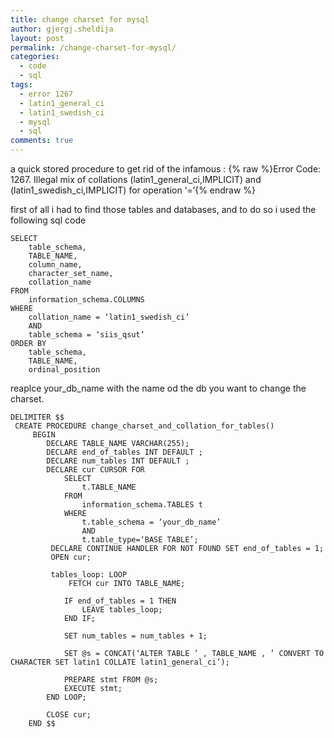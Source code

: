 ```yaml
---
title: change charset for mysql
author: gjergj.sheldija
layout: post
permalink: /change-charset-for-mysql/
categories:
  - code
  - sql
tags:
  - error 1267
  - latin1_general_ci
  - latin1_swedish_ci
  - mysql
  - sql
comments: true
---
```

a quick stored procedure to get rid of the infamous : {% raw %}Error Code: 1267. Illegal mix of collations (latin1_general_ci,IMPLICIT) and (latin1_swedish_ci,IMPLICIT) for operation &#8216;=&#8217;{% endraw %}

first of all i had to find those tables and databases, and to do so i used the following sql code

```mysql
SELECT 
	table_schema, 
	TABLE_NAME, 
	column_name, 
	character_set_name, 
	collation_name
FROM 
	information_schema.COLUMNS
WHERE 
	collation_name = ‘latin1_swedish_ci’
	AND 
	table_schema = ‘siis_qsut’
ORDER BY 
	table_schema, 
	TABLE_NAME,
	ordinal_position 
```


reaplce your\_db\_name with the name od the db you want to change the charset.

```mysql
DELIMITER $$
 CREATE PROCEDURE change_charset_and_collation_for_tables()
     BEGIN
        DECLARE TABLE_NAME VARCHAR(255);
        DECLARE end_of_tables INT DEFAULT ;
        DECLARE num_tables INT DEFAULT ;
        DECLARE cur CURSOR FOR
            SELECT 
				t.TABLE_NAME
            FROM 
				information_schema.TABLES t
            WHERE 
				t.table_schema = ‘your_db_name’ 
				AND 
				t.table_type=‘BASE TABLE’;
         DECLARE CONTINUE HANDLER FOR NOT FOUND SET end_of_tables = 1;
         OPEN cur;

         tables_loop: LOOP
             FETCH cur INTO TABLE_NAME;
            
            IF end_of_tables = 1 THEN
                LEAVE tables_loop;
            END IF;
 
            SET num_tables = num_tables + 1;
 
            SET @s = CONCAT(‘ALTER TABLE ’ , TABLE_NAME , ’ CONVERT TO CHARACTER SET latin1 COLLATE latin1_general_ci’);
 
            PREPARE stmt FROM @s;
            EXECUTE stmt;
        END LOOP;

        CLOSE cur;
    END $$ 
```

